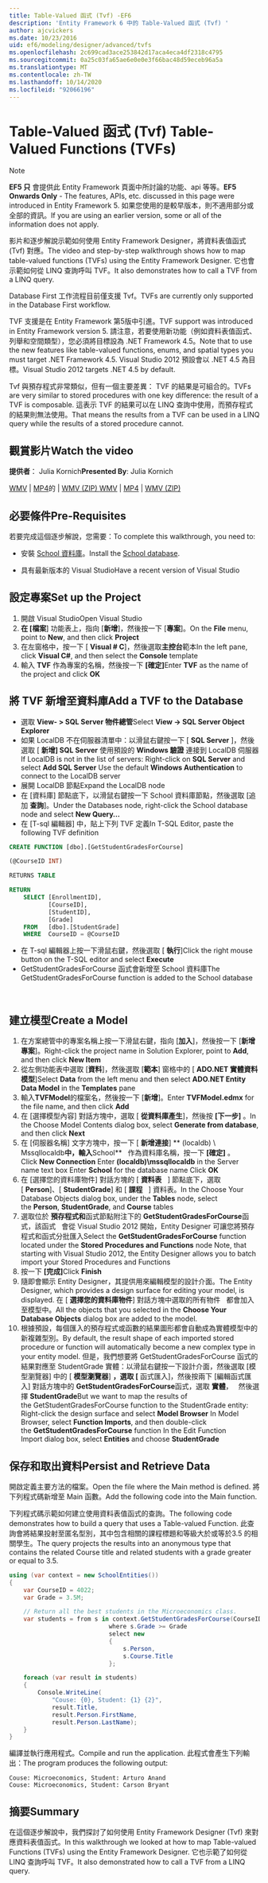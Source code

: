 ```yaml
---
title: Table-Valued 函式 (Tvf) -EF6
description: 'Entity Framework 6 中的 Table-Valued 函式 (Tvf) '
author: ajcvickers
ms.date: 10/23/2016
uid: ef6/modeling/designer/advanced/tvfs
ms.openlocfilehash: 2c699cad3ace253842d17aca4eca4df2318c4795
ms.sourcegitcommit: 0a25c03fa65ae6e0e0e3f66bac48d59eceb96a5a
ms.translationtype: MT
ms.contentlocale: zh-TW
ms.lasthandoff: 10/14/2020
ms.locfileid: "92066196"
---
```

# <a name="table-valued-functions-tvfs"></a><span data-ttu-id="b4226-103">Table-Valued 函式 (Tvf) </span><span class="sxs-lookup"><span data-stu-id="b4226-103">Table-Valued Functions (TVFs)</span></span>
> [!NOTE]
> <span data-ttu-id="b4226-104">**EF5 只** 會提供此 Entity Framework 頁面中所討論的功能、api 等等。</span><span class="sxs-lookup"><span data-stu-id="b4226-104">**EF5 Onwards Only** - The features, APIs, etc. discussed in this page were introduced in Entity Framework 5.</span></span> <span data-ttu-id="b4226-105">如果您使用的是較早版本，則不適用部分或全部的資訊。</span><span class="sxs-lookup"><span data-stu-id="b4226-105">If you are using an earlier version, some or all of the information does not apply.</span></span>

<span data-ttu-id="b4226-106">影片和逐步解說示範如何使用 Entity Framework Designer，將資料表值函式 (Tvf) 對應。</span><span class="sxs-lookup"><span data-stu-id="b4226-106">The video and step-by-step walkthrough shows how to map table-valued functions (TVFs) using the Entity Framework Designer.</span></span> <span data-ttu-id="b4226-107">它也會示範如何從 LINQ 查詢呼叫 TVF。</span><span class="sxs-lookup"><span data-stu-id="b4226-107">It also demonstrates how to call a TVF from a LINQ query.</span></span>

<span data-ttu-id="b4226-108">Database First 工作流程目前僅支援 Tvf。</span><span class="sxs-lookup"><span data-stu-id="b4226-108">TVFs are currently only supported in the Database First workflow.</span></span>

<span data-ttu-id="b4226-109">TVF 支援是在 Entity Framework 第5版中引進。</span><span class="sxs-lookup"><span data-stu-id="b4226-109">TVF support was introduced in Entity Framework version 5.</span></span> <span data-ttu-id="b4226-110">請注意，若要使用新功能（例如資料表值函式、列舉和空間類型），您必須將目標設為 .NET Framework 4.5。</span><span class="sxs-lookup"><span data-stu-id="b4226-110">Note that to use the new features like table-valued functions, enums, and spatial types you must target .NET Framework 4.5.</span></span> <span data-ttu-id="b4226-111">Visual Studio 2012 預設會以 .NET 4.5 為目標。</span><span class="sxs-lookup"><span data-stu-id="b4226-111">Visual Studio 2012 targets .NET 4.5 by default.</span></span>

<span data-ttu-id="b4226-112">Tvf 與預存程式非常類似，但有一個主要差異： TVF 的結果是可組合的。</span><span class="sxs-lookup"><span data-stu-id="b4226-112">TVFs are very similar to stored procedures with one key difference: the result of a TVF is composable.</span></span> <span data-ttu-id="b4226-113">這表示 TVF 的結果可以在 LINQ 查詢中使用，而預存程式的結果則無法使用。</span><span class="sxs-lookup"><span data-stu-id="b4226-113">That means the results from a TVF can be used in a LINQ query while the results of a stored procedure cannot.</span></span>

## <a name="watch-the-video"></a><span data-ttu-id="b4226-114">觀賞影片</span><span class="sxs-lookup"><span data-stu-id="b4226-114">Watch the video</span></span>

<span data-ttu-id="b4226-115">**提供者**： Julia Kornich</span><span class="sxs-lookup"><span data-stu-id="b4226-115">**Presented By**: Julia Kornich</span></span>

<span data-ttu-id="b4226-116">[WMV](https://download.microsoft.com/download/6/0/A/60A6E474-5EF3-4E1E-B9EA-F51D2DDB446A/HDI-ITPro-MSDN-winvideo-tvf.wmv)  | [MP4](https://download.microsoft.com/download/6/0/A/60A6E474-5EF3-4E1E-B9EA-F51D2DDB446A/HDI-ITPro-MSDN-mp4video-tvf.m4v)的  | [WMV (ZIP) ](https://download.microsoft.com/download/6/0/A/60A6E474-5EF3-4E1E-B9EA-F51D2DDB446A/HDI-ITPro-MSDN-winvideo-tvf.zip)</span><span class="sxs-lookup"><span data-stu-id="b4226-116">[WMV](https://download.microsoft.com/download/6/0/A/60A6E474-5EF3-4E1E-B9EA-F51D2DDB446A/HDI-ITPro-MSDN-winvideo-tvf.wmv) | [MP4](https://download.microsoft.com/download/6/0/A/60A6E474-5EF3-4E1E-B9EA-F51D2DDB446A/HDI-ITPro-MSDN-mp4video-tvf.m4v) | [WMV (ZIP)](https://download.microsoft.com/download/6/0/A/60A6E474-5EF3-4E1E-B9EA-F51D2DDB446A/HDI-ITPro-MSDN-winvideo-tvf.zip)</span></span>

## <a name="pre-requisites"></a><span data-ttu-id="b4226-117">必要條件</span><span class="sxs-lookup"><span data-stu-id="b4226-117">Pre-Requisites</span></span>

<span data-ttu-id="b4226-118">若要完成這個逐步解說，您需要：</span><span class="sxs-lookup"><span data-stu-id="b4226-118">To complete this walkthrough, you need to:</span></span>

- <span data-ttu-id="b4226-119">安裝 [School 資料庫](xref:ef6/resources/school-database)。</span><span class="sxs-lookup"><span data-stu-id="b4226-119">Install the [School database](xref:ef6/resources/school-database).</span></span>

- <span data-ttu-id="b4226-120">具有最新版本的 Visual Studio</span><span class="sxs-lookup"><span data-stu-id="b4226-120">Have a recent version of Visual Studio</span></span>

## <a name="set-up-the-project"></a><span data-ttu-id="b4226-121">設定專案</span><span class="sxs-lookup"><span data-stu-id="b4226-121">Set up the Project</span></span>

1.  <span data-ttu-id="b4226-122">開啟 Visual Studio</span><span class="sxs-lookup"><span data-stu-id="b4226-122">Open Visual Studio</span></span>
2.  <span data-ttu-id="b4226-123">**在 [檔案**] 功能表上，指向 [**新增**]，然後按一下 [**專案**]。</span><span class="sxs-lookup"><span data-stu-id="b4226-123">On the **File** menu, point to **New**, and then click **Project**</span></span>
3.  <span data-ttu-id="b4226-124">在左窗格中，按一下 [ **Visual \# C**]，然後選取**主控台**範本</span><span class="sxs-lookup"><span data-stu-id="b4226-124">In the left pane, click **Visual C\#**, and then select the **Console** template</span></span>
4.  <span data-ttu-id="b4226-125">輸入 **TVF** 作為專案的名稱，然後按一下 **[確定]**</span><span class="sxs-lookup"><span data-stu-id="b4226-125">Enter **TVF** as the name of the project and click **OK**</span></span>

## <a name="add-a-tvf-to-the-database"></a><span data-ttu-id="b4226-126">將 TVF 新增至資料庫</span><span class="sxs-lookup"><span data-stu-id="b4226-126">Add a TVF to the Database</span></span>

-   <span data-ttu-id="b4226-127">選取 **View- &gt; SQL Server 物件總管**</span><span class="sxs-lookup"><span data-stu-id="b4226-127">Select **View -&gt; SQL Server Object Explorer**</span></span>
-   <span data-ttu-id="b4226-128">如果 LocalDB 不在伺服器清單中：以滑鼠右鍵按一下 [ **SQL Server** ]，然後選取 [ **新增] SQL Server** 使用預設的 **Windows 驗證** 連接到 LocalDB 伺服器</span><span class="sxs-lookup"><span data-stu-id="b4226-128">If LocalDB is not in the list of servers: Right-click on **SQL Server** and select **Add SQL Server** Use the default **Windows Authentication** to connect to the LocalDB server</span></span>
-   <span data-ttu-id="b4226-129">展開 LocalDB 節點</span><span class="sxs-lookup"><span data-stu-id="b4226-129">Expand the LocalDB node</span></span>
-   <span data-ttu-id="b4226-130">在 [資料庫] 節點底下，以滑鼠右鍵按一下 School 資料庫節點，然後選取 [追加 **查詢**]。</span><span class="sxs-lookup"><span data-stu-id="b4226-130">Under the Databases node, right-click the School database node and select **New Query…**</span></span>
-   <span data-ttu-id="b4226-131">在 [T-sql 編輯器] 中，貼上下列 TVF 定義</span><span class="sxs-lookup"><span data-stu-id="b4226-131">In T-SQL Editor, paste the following TVF definition</span></span>

``` SQL
CREATE FUNCTION [dbo].[GetStudentGradesForCourse]

(@CourseID INT)

RETURNS TABLE

RETURN
    SELECT [EnrollmentID],
           [CourseID],
           [StudentID],
           [Grade]
    FROM   [dbo].[StudentGrade]
    WHERE  CourseID = @CourseID
```

-   <span data-ttu-id="b4226-132">在 T-sql 編輯器上按一下滑鼠右鍵，然後選取 [ **執行**]</span><span class="sxs-lookup"><span data-stu-id="b4226-132">Click the right mouse button on the T-SQL editor and select **Execute**</span></span>
-   <span data-ttu-id="b4226-133">GetStudentGradesForCourse 函式會新增至 School 資料庫</span><span class="sxs-lookup"><span data-stu-id="b4226-133">The GetStudentGradesForCourse function is added to the School database</span></span>

 

## <a name="create-a-model"></a><span data-ttu-id="b4226-134">建立模型</span><span class="sxs-lookup"><span data-stu-id="b4226-134">Create a Model</span></span>

1.  <span data-ttu-id="b4226-135">在方案總管中的專案名稱上按一下滑鼠右鍵，指向 [**加入**]，然後按一下 [**新增專案**]。</span><span class="sxs-lookup"><span data-stu-id="b4226-135">Right-click the project name in Solution Explorer, point to **Add**, and then click **New Item**</span></span>
2.  <span data-ttu-id="b4226-136">從左側功能表中選取 [**資料**]，然後選取 [**範本**] 窗格中的 [ **ADO.NET 實體資料模型**]</span><span class="sxs-lookup"><span data-stu-id="b4226-136">Select **Data** from the left menu and then select **ADO.NET Entity Data Model** in the **Templates** pane</span></span>
3.  <span data-ttu-id="b4226-137">輸入**TVFModel**的檔案名，然後按一下 [**新增**]。</span><span class="sxs-lookup"><span data-stu-id="b4226-137">Enter **TVFModel.edmx** for the file name, and then click **Add**</span></span>
4.  <span data-ttu-id="b4226-138">在 [選擇模型內容] 對話方塊中，選取 [ **從資料庫產生**]，然後按 **[下一步]** 。</span><span class="sxs-lookup"><span data-stu-id="b4226-138">In the Choose Model Contents dialog box, select **Generate from database**, and then click **Next**</span></span>
5.  <span data-ttu-id="b4226-139">在 [伺服器名稱] 文字方塊中，按一下 [ **新增連接**] \*\* (localdb) \\ Mssqllocaldb**中，輸入**School\*\*   作為資料庫名稱，按一下 **[確定]** 。</span><span class="sxs-lookup"><span data-stu-id="b4226-139">Click **New Connection** Enter **(localdb)\\mssqllocaldb** in the Server name text box Enter **School** for the database name Click **OK**</span></span>
6.  <span data-ttu-id="b4226-140">在 [選擇您的資料庫物件] 對話方塊的 [ **資料表**   ] 節點底下，選取 [ **Person**]、[ **StudentGrade**] 和 [ **課程**   ] 資料表。</span><span class="sxs-lookup"><span data-stu-id="b4226-140">In the Choose Your Database Objects dialog box, under the **Tables** node, select the **Person**, **StudentGrade**, and **Course** tables</span></span>
7.  <span data-ttu-id="b4226-141">選取位於 **預存程式和**函式節點附注下的 **GetStudentGradesForCourse**函式，該函式   會從 Visual Studio 2012 開始，Entity Designer 可讓您將預存程式和函式分批匯入</span><span class="sxs-lookup"><span data-stu-id="b4226-141">Select the **GetStudentGradesForCourse** function located under the **Stored Procedures and Functions** node Note, that starting with Visual Studio 2012, the Entity Designer allows you to batch import your Stored Procedures and Functions</span></span>
8.  <span data-ttu-id="b4226-142">按一下 **[完成]**</span><span class="sxs-lookup"><span data-stu-id="b4226-142">Click **Finish**</span></span>
9.  <span data-ttu-id="b4226-143">隨即會顯示 Entity Designer，其提供用來編輯模型的設計介面。</span><span class="sxs-lookup"><span data-stu-id="b4226-143">The Entity Designer, which provides a design surface for editing your model, is displayed.</span></span> <span data-ttu-id="b4226-144">在 [ **選擇您的資料庫物件**] 對話方塊中選取的所有物件   都會加入至模型中。</span><span class="sxs-lookup"><span data-stu-id="b4226-144">All the objects that you selected in the **Choose Your Database Objects** dialog box are added to the model.</span></span>
10. <span data-ttu-id="b4226-145">根據預設，每個匯入的預存程式或函數的結果圖形都會自動成為實體模型中的新複雜型別。</span><span class="sxs-lookup"><span data-stu-id="b4226-145">By default, the result shape of each imported stored procedure or function will automatically become a new complex type in your entity model.</span></span> <span data-ttu-id="b4226-146">但是，我們想要將 GetStudentGradesForCourse 函式的結果對應至 StudentGrade 實體：以滑鼠右鍵按一下設計介面，然後選取 [模型瀏覽器] 中的 [ **模型瀏覽器**] **，選取 [** 函式匯入]，然後按兩下 [編輯函式匯入] 對話方塊中的 **GetStudentGradesForCourse**函式，選取 **實體**，   然後選擇 **StudentGrade**</span><span class="sxs-lookup"><span data-stu-id="b4226-146">But we want to map the results of the GetStudentGradesForCourse function to the StudentGrade entity: Right-click the design surface and select **Model Browser** In Model Browser, select **Function Imports**, and then double-click the **GetStudentGradesForCourse** function In the Edit Function Import dialog box, select **Entities** and choose **StudentGrade**</span></span>

## <a name="persist-and-retrieve-data"></a><span data-ttu-id="b4226-147">保存和取出資料</span><span class="sxs-lookup"><span data-stu-id="b4226-147">Persist and Retrieve Data</span></span>

<span data-ttu-id="b4226-148">開啟定義主要方法的檔案。</span><span class="sxs-lookup"><span data-stu-id="b4226-148">Open the file where the Main method is defined.</span></span> <span data-ttu-id="b4226-149">將下列程式碼新增至 Main 函數。</span><span class="sxs-lookup"><span data-stu-id="b4226-149">Add the following code into the Main function.</span></span>

<span data-ttu-id="b4226-150">下列程式碼示範如何建立使用資料表值函式的查詢。</span><span class="sxs-lookup"><span data-stu-id="b4226-150">The following code demonstrates how to build a query that uses a Table-valued Function.</span></span> <span data-ttu-id="b4226-151">此查詢會將結果投射至匿名型別，其中包含相關的課程標題和等級大於或等於3.5 的相關學生。</span><span class="sxs-lookup"><span data-stu-id="b4226-151">The query projects the results into an anonymous type that contains the related Course title and related students with a grade greater or equal to 3.5.</span></span>

``` csharp
using (var context = new SchoolEntities())
{
    var CourseID = 4022;
    var Grade = 3.5M;

    // Return all the best students in the Microeconomics class.
    var students = from s in context.GetStudentGradesForCourse(CourseID)
                            where s.Grade >= Grade
                            select new
                            {
                                s.Person,
                                s.Course.Title
                            };

    foreach (var result in students)
    {
        Console.WriteLine(
            "Couse: {0}, Student: {1} {2}",
            result.Title,  
            result.Person.FirstName,  
            result.Person.LastName);
    }
}
```

<span data-ttu-id="b4226-152">編譯並執行應用程式。</span><span class="sxs-lookup"><span data-stu-id="b4226-152">Compile and run the application.</span></span> <span data-ttu-id="b4226-153">此程式會產生下列輸出：</span><span class="sxs-lookup"><span data-stu-id="b4226-153">The program produces the following output:</span></span>

```console
Couse: Microeconomics, Student: Arturo Anand
Couse: Microeconomics, Student: Carson Bryant
```

## <a name="summary"></a><span data-ttu-id="b4226-154">摘要</span><span class="sxs-lookup"><span data-stu-id="b4226-154">Summary</span></span>

<span data-ttu-id="b4226-155">在這個逐步解說中，我們探討了如何使用 Entity Framework Designer (Tvf) 來對應資料表值函式。</span><span class="sxs-lookup"><span data-stu-id="b4226-155">In this walkthrough we looked at how to map Table-valued Functions (TVFs) using the Entity Framework Designer.</span></span> <span data-ttu-id="b4226-156">它也示範了如何從 LINQ 查詢呼叫 TVF。</span><span class="sxs-lookup"><span data-stu-id="b4226-156">It also demonstrated how to call a TVF from a LINQ query.</span></span>
